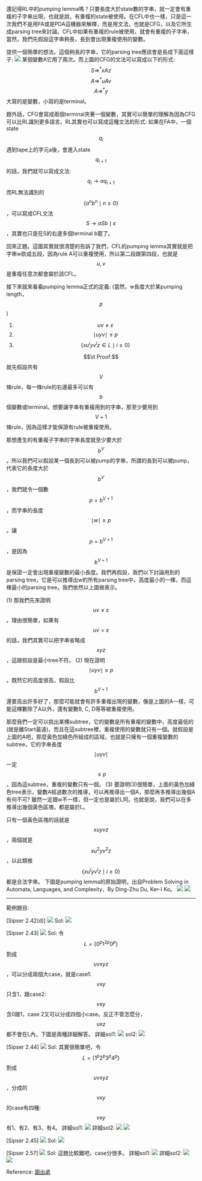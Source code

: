 還記得RL中的pumping lemma嗎？只要長度大於state數的字串，就一定會有重複的子字串出現，也就是說，有重複的state被使用。在CFL中也一樣，只是這一次我們不是用FA或是PDA這機器來解釋，而是用文法，也就是CFG，以及它所生成parsing tree來討論。CFL中如果有重複的rule被使用，就會有重複的子字串，當然，我們先假設這字串夠長，長到會出現重複使用的變數。

提供一個簡單的想法。這個夠長的字串，它的parsing tree應該會是長成下面這樣子:
![](https://i.imgur.com/p6oYKYz.png)
某個變數A它用了兩次。而上圖的CFG的文法可以寫成以下的形式:
$$S \Rightarrow^* xAz$$
$$A \Rightarrow^* uAv$$
$$A \Rightarrow^* y$$
大寫的是變數，小寫的是terminal。

題外話，CFG會寫成兩個terminal夾著一個變數，其實可以簡單的理解為因為CFG可以比RL識別更多語言。RL其實也可以寫成這種文法的形式: 如果在FA中，一個state $$q_i$$遇到tape上的字元a後，會進入state $$q_{i+1}$$的話，我們就可以寫成文法:
$$q_i \rightarrow aq_{i+1}$$
而RL無法識別的$$\{a^nb^n \mid n \geq 0\}$$，可以寫成CFL文法
$$S \rightarrow aSb \mid \varepsilon$$，其實也只是在S的右邊多個terminal b罷了。

回來正題。這圖其實就很清楚的告訴了我們，CFL的pumping lemma其實就是把字串w砍成五段，因為rule A可以重複使用，所以第二段跟第四段，也就是$$u,v$$是重複任意次都會屬於該CFL。

接下來就來看看pumping lemma正式的定義:
(當然，w長度大於某pumping length，$$p$$)
1. $$uv \neq \varepsilon$$
2. $$\mid uyv\mid \leq p$$
3. $$\{xu^iyv^iz \in L \mid i \geq 0\}$$

$$\it Proof:$$
就先假設共有$$V$$條rule，每一條rule的右邊最多可以有$$b$$個變數或terminal。想要讓字串有重複用到的字串，那至少要用到$$V+1$$條rule，因為這樣才能保證有rule被重複使用。

那想產生的有重複子字串的字串長度就至少要大於$$b^{V}$$。所以我們可以假設某一個長到可以被pump的字串，所謂的長到可以被pump，代表它的長度大於$$b^{V}$$，我們就令一個數$$p = b^{V+1}$$，而字串的長度$$\mid w \mid \geq p$$。讓$$p = b^{V+1}$$，是因為$$b^{V+1}$$是保證一定會出現重複變數的最小長度。我們再假設，我們以下討論用到的parsing tree，它是可以推導出w的所有parsing tree中，高度最小的一棵，而這棵最小的parsing tree，我們依然以上圖做表示。

(1)
那我們先來證明$$uv \neq \varepsilon$$。理由很簡單，如果有$$uv = \varepsilon$$的話，我們其實可以把字串省略成$$xyz$$，這跟假設是最小tree不符。
(2)
現在證明$$\mid uyv\mid \leq p$$。既然它的高度很高，假設比$$b^{V+1}$$還要高出許多好了，那麼可能就會有許多重複出現的變數，像是上圖的A一樣，可能這棵數除了A以外，還有變數B, C, D等等被重複使用。

那麼我們一定可以挑出某棵subtree，它的變數是所有重複的變數中，高度最低的(就是離Start最遠)，而且在這subtree裡，重複使用的變數就只有一個。就假設是上圖的A吧，那麼黃色加綠色所組成的區域，也就是只擁有一個重複變數的subtree，它的字串長度$$\mid uyv\mid$$一定$$ \leq p$$，因為這subtree，重複的變數只有一個。
(3)
要證明(3)很簡單，上面的黃色加綠色tree表示，變數A經過數次的推導，可以再推導出一個A，那麼再多推導出幾個A有何不可? 雖然一定跟w不一樣，但一定也是屬於L阿。也就是說，我們可以在多推導出幾個黃色區塊，都是屬於L。

只有一個黃色區塊的話就是$$xuyvz$$，兩個就是$$xu^2yv^2z$$，以此類推$$\{xu^iyv^iz \mid i \geq 0\}$$都是合法字串。
下圖是pumping lemma的原始證明，出自Problem Solving in Automata, Languages, and Complexity，By Ding-Zhu Du, Ker-I Ko。
![](https://i.imgur.com/Z8CzdAi.png)
![](https://i.imgur.com/XE8bGmr.png)

-----------
範例題目:

[Sipser 2.42(d)]
![](https://i.imgur.com/JclHoDh.png)
Sol:
![](https://i.imgur.com/P1WxSfp.png)

[Sipser 2.43]
![](https://i.imgur.com/kdxULzT.png)
Sol:
令$$L = \{0^p1^{2p}0^p\}$$割成$$uvxyz$$，可以分成兩個大case，就是case1: $$vxy$$只含1，跟case2: $$vxy$$含0跟1，case 2又可以分成四個小case。反正不管怎麼分，$$uxz$$都不會在L內，下圖是兩種詳細解答。
詳細sol1:
![](https://i.imgur.com/vxmxqG8.png)
sol2:
![](https://i.imgur.com/flSVTf5.png)

[Sipser 2.44]
![](https://i.imgur.com/nNdN2pE.png)
Sol:
其實很簡單吧，令 $$L = \{1^p2^{p}3^p4^p\}$$ 割成$$uvxyz$$，分成的$$vxy$$的case有四種:
$$vxy$$有1、有2、有3、有4。
詳細sol1:
![](https://i.imgur.com/OlUTtkd.png)
詳細sol2:
![](https://i.imgur.com/40iZUds.png)
![](https://i.imgur.com/W5FwMCG.png)

[Sipser 2.45]
![](https://i.imgur.com/YWBdrox.png)
Sol:
![](https://i.imgur.com/D6FNM9y.png)

[Sipser 2.57]
![](https://i.imgur.com/KQpkFvG.png)
Sol:
這題比較難吧，case分很多。
詳細sol1:
![](https://i.imgur.com/b4B5Dea.png)
詳細sol2:
![](https://i.imgur.com/ivtPnsl.png)
![](https://i.imgur.com/Wb7sIwg.png)

Reference:
[圖出處](http://web.cecs.pdx.edu/~sheard/course/CS581/notes/ContextFreePumpingLemma.pdf)
